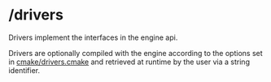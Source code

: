 # /drivers
Drivers implement the interfaces in the engine api.

Drivers are optionally compiled with the engine according to the options set in [cmake/drivers.cmake](../cmake/drivers.cmake) and retrieved at runtime by the user via a string identifier.